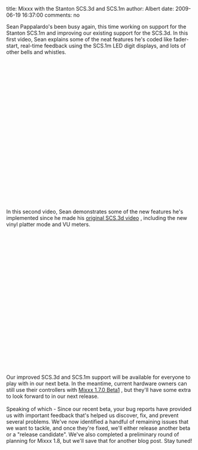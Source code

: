 title: Mixxx with the Stanton SCS.3d and SCS.1m
author: Albert
date: 2009-06-19 16:37:00
comments: no

Sean Pappalardo's been busy again, this time working on support for the Stanton SCS.1m and improving our existing support for the SCS.3d. In this first video, Sean explains some of the neat features he's coded like fader-start, real-time feedback using the SCS.1m LED digit displays, and lots of other bells and whistles.<br />
<br />
<center><object width="425" height="344"><param name="movie" value="http://www.youtube.com/v/crJksOEuTx0&hl=en&fs=1&"></param>
<param name="allowFullScreen" value="true"></param>
<param name="allowscriptaccess" value="always"></param>
<embed src="https://www.youtube.com/v/crJksOEuTx0&hl=en&fs=1&" type="application/x-shockwave-flash" allowscriptaccess="always" allowfullscreen="true" width="425" height="344"></embed>
</object>
</center>
<br />
<br />
In this second video, Sean demonstrates some of the new features he's implemented since he made his <a href="http://www.youtube.com/watch?v=qfkJnTqIeAw">original SCS.3d video</a>
, including the new vinyl platter mode and VU meters. <br />
<br />
<center><object width="560" height="340"><param name="movie" value="http://www.youtube.com/v/8DUpTikA8u0&hl=en&fs=1&"></param>
<param name="allowFullScreen" value="true"></param>
<param name="allowscriptaccess" value="always"></param>
<embed src="https://www.youtube.com/v/8DUpTikA8u0&hl=en&fs=1&" type="application/x-shockwave-flash" allowscriptaccess="always" allowfullscreen="true" width="560" height="340"></embed>
</object>
</center>
<br />
<br />
Our improved SCS.3d and SCS.1m support will be available for everyone to play with in our next beta. In the meantime, current hardware owners can still use their controllers with <a href="http://www.mixxx.org/download.php#beta">Mixxx 1.7.0 Beta1</a>
, but they'll have some extra to look forward to in our next release.<br />
<br />
Speaking of which - Since our recent beta, your bug reports have provided us with important feedback that's helped us discover, fix, and prevent several problems. We've now identified a handful of remaining issues that we want to tackle, and once they're fixed, we'll either release another beta or a "release candidate". We've also completed a preliminary round of planning for Mixxx 1.8, but we'll save that for another blog post. Stay tuned!
